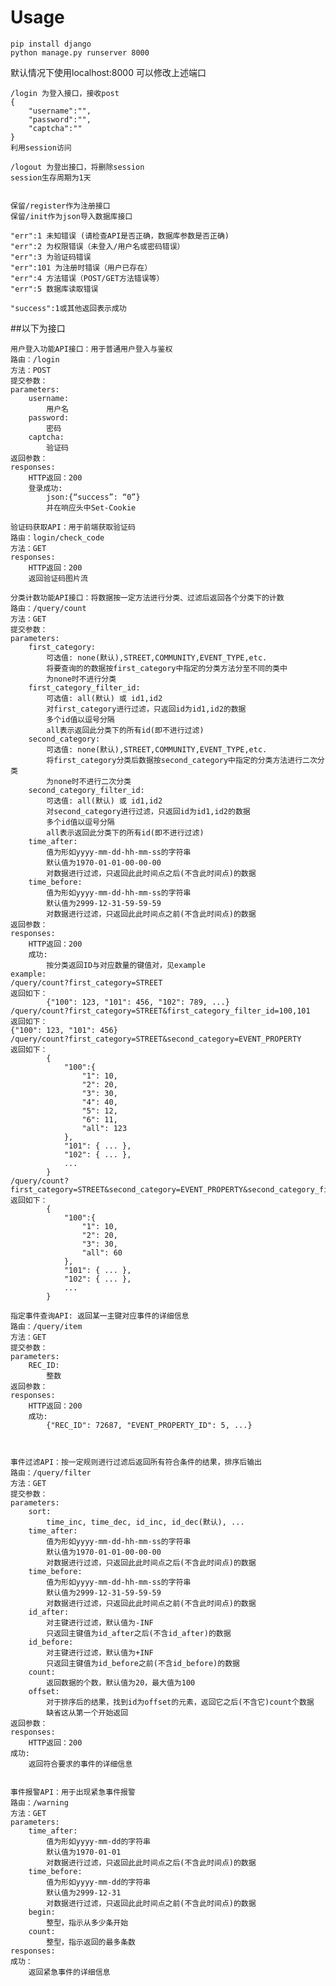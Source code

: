 # Usage #

    pip install django
	python manage.py runserver 8000

默认情况下使用localhost:8000 可以修改上述端口

    /login 为登入接口，接收post
	{
		"username":"",
		"password":"",
		"captcha":""
	}
	利用session访问

	/logout 为登出接口，将删除session
	session生存周期为1天
	

	保留/register作为注册接口
	保留/init作为json导入数据库接口
	
	"err":1 未知错误 (请检查API是否正确，数据库参数是否正确)
	"err":2 为权限错误（未登入/用户名或密码错误）
	"err":3 为验证码错误
	"err":101 为注册时错误（用户已存在）
	"err":4 方法错误（POST/GET方法错误等）
	"err":5 数据库读取错误

	"success":1或其他返回表示成功

##以下为接口
	
	用户登入功能API接口：用于普通用户登入与鉴权
	路由：/login
	方法：POST
	提交参数：
	parameters:
	    username:
	        用户名
	    password:
	        密码
	    captcha:
	        验证码
	返回参数：
	responses:
	    HTTP返回：200
	    登录成功:
	        json:{“success”: “0”}
	        并在响应头中Set-Cookie
	
	验证码获取API：用于前端获取验证码
	路由：login/check_code
	方法：GET
	responses:
		HTTP返回：200
		返回验证码图片流
	
	分类计数功能API接口：将数据按一定方法进行分类、过滤后返回各个分类下的计数
	路由：/query/count
	方法：GET
	提交参数：
	parameters:
	    first_category:
	        可选值: none(默认),STREET,COMMUNITY,EVENT_TYPE,etc.
	        将要查询的的数据按first_category中指定的分类方法分至不同的类中
	        为none时不进行分类
	    first_category_filter_id:
	        可选值: all(默认) 或 id1,id2
	        对first_category进行过滤，只返回id为id1,id2的数据
	        多个id值以逗号分隔
	        all表示返回此分类下的所有id(即不进行过滤)
	    second_category:
	        可选值: none(默认),STREET,COMMUNITY,EVENT_TYPE,etc.
	        将first_category分类后数据按second_category中指定的分类方法进行二次分类
	        为none时不进行二次分类
	    second_category_filter_id:
	        可选值: all(默认) 或 id1,id2
	        对second_category进行过滤，只返回id为id1,id2的数据
	        多个id值以逗号分隔
	        all表示返回此分类下的所有id(即不进行过滤)
	    time_after:
	        值为形如yyyy-mm-dd-hh-mm-ss的字符串
	        默认值为1970-01-01-00-00-00
	        对数据进行过滤，只返回此此时间点之后(不含此时间点)的数据
	    time_before:
	        值为形如yyyy-mm-dd-hh-mm-ss的字符串
	        默认值为2999-12-31-59-59-59
	        对数据进行过滤，只返回此此时间点之前(不含此时间点)的数据
	返回参数：
	responses:
	    HTTP返回：200
	    成功:
	        按分类返回ID与对应数量的键值对，见example
	example:
	/query/count?first_category=STREET
	返回如下：
	        {"100": 123, "101": 456, "102": 789, ...}
	/query/count?first_category=STREET&first_category_filter_id=100,101
	返回如下：
	{"100": 123, "101": 456}
	/query/count?first_category=STREET&second_category=EVENT_PROPERTY
	返回如下：
	        {
	            "100":{
	                "1": 10,
	                "2": 20,
	                "3": 30,
	                "4": 40,
	                "5": 12,
	                "6": 11,
	                "all": 123
	            },
	            "101": { ... },
	            "102": { ... },
	            ...
	        }
	/query/count?first_category=STREET&second_category=EVENT_PROPERTY&second_category_filter_id=1,2,3
	返回如下：
			{
	            "100":{
	                "1": 10,
	                "2": 20,
	                "3": 30,
	                "all": 60
	            },
	            "101": { ... },
	            "102": { ... },
	            ...
	        }
	
	指定事件查询API: 返回某一主键对应事件的详细信息
	路由：/query/item
	方法：GET
	提交参数：
	parameters:
	    REC_ID:
	        整数
	返回参数：
	responses:
	    HTTP返回：200
	    成功:
	        {"REC_ID": 72687, "EVENT_PROPERTY_ID": 5, ...}
	
	
	
	事件过滤API：按一定规则进行过滤后返回所有符合条件的结果，排序后输出
	路由：/query/filter
	方法：GET
	提交参数：
	parameters:
	    sort:
	        time_inc, time_dec, id_inc, id_dec(默认), ...
	    time_after:
	        值为形如yyyy-mm-dd-hh-mm-ss的字符串
	        默认值为1970-01-01-00-00-00
	        对数据进行过滤，只返回此此时间点之后(不含此时间点)的数据
	    time_before:
	        值为形如yyyy-mm-dd-hh-mm-ss的字符串
	        默认值为2999-12-31-59-59-59
	        对数据进行过滤，只返回此此时间点之前(不含此时间点)的数据
	    id_after:
	        对主键进行过滤，默认值为-INF
	        只返回主键值为id_after之后(不含id_after)的数据
	    id_before:
	        对主键进行过滤，默认值为+INF
	        只返回主键值为id_before之前(不含id_before)的数据
	    count:
	        返回数据的个数，默认值为20，最大值为100
	    offset:
	        对于排序后的结果，找到id为offset的元素，返回它之后(不含它)count个数据
	        缺省这从第一个开始返回
	返回参数：
	responses:
	    HTTP返回：200
	成功:
		返回符合要求的事件的详细信息
	    
	
	事件报警API：用于出现紧急事件报警
	路由：/warning
	方法：GET
	parameters:
	    time_after:
	        值为形如yyyy-mm-dd的字符串
	        默认值为1970-01-01
	        对数据进行过滤，只返回此此时间点之后(不含此时间点)的数据
	    time_before:
	        值为形如yyyy-mm-dd的字符串
	        默认值为2999-12-31
	        对数据进行过滤，只返回此此时间点之前(不含此时间点)的数据
		begin:
			整型，指示从多少条开始
		count:
			整型，指示返回的最多条数
	responses:
	成功：
		返回紧急事件的详细信息
	



